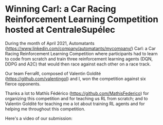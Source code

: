 # Winning Carl: a Car Racing Reinforcement Learning Competition hosted at CentraleSupélec

During the month of April 2021, Automatants (https://www.linkedin.com/company/automatants/mycompany/) Carl: a Car Racing Reinforcement Learning Competition where participants had to learn to code from scratch and train three reinforcement learning agents (DQN, DDPG and A2C) that would then race against each other on a race track.

Our team FerraRl, composed of Valentin Goldité (https://github.com/valentingol) and I, won the competition against six fierce opponents.

Thanks a lot to Mathïs Fédérico (https://github.com/MathisFederico) for organizing this competition and for teaching us RL from scratch; and to Valentin Goldité for teaching me a lot about training RL agents and for helping me throughout this competition.

Here's a video of our submission:

